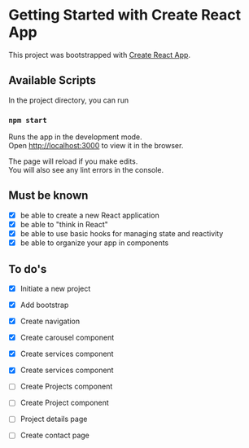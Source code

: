 # Getting Started with Create React App

This project was bootstrapped with [Create React App](https://github.com/facebook/create-react-app).

## Available Scripts

In the project directory, you can run

### `npm start`

Runs the app in the development mode.\
Open [http://localhost:3000](http://localhost:3000) to view it in the browser.

The page will reload if you make edits.\
You will also see any lint errors in the console.

## Must be known

- [x] be able to create a new React application
- [x] be able to "think in React"
- [x] be able to use basic hooks for managing state and reactivity
- [x] be able to organize your app in components

## To do's

- [x] Initiate a new project
- [x] Add bootstrap
- [x] Create navigation
- [x] Create carousel component
- [x] Create services component
- [x] Create services component
- [ ] Create Projects component
- [ ] Create Project component
- [ ] Project details page
- [ ] Create contact page

